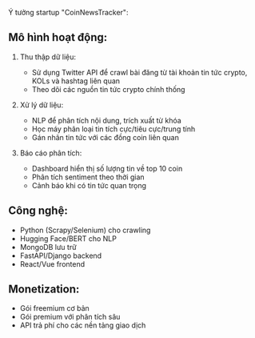 
Ý tưởng startup "CoinNewsTracker":

## Mô hình hoạt động:

1. Thu thập dữ liệu:
   - Sử dụng Twitter API để crawl bài đăng từ tài khoản tin tức crypto, KOLs và hashtag liên quan
   - Theo dõi các nguồn tin tức crypto chính thống

2. Xử lý dữ liệu:
   - NLP để phân tích nội dung, trích xuất từ khóa
   - Học máy phân loại tin tích cực/tiêu cực/trung tính
   - Gán nhãn tin tức với các đồng coin liên quan

3. Báo cáo phân tích:
   - Dashboard hiển thị số lượng tin về top 10 coin
   - Phân tích sentiment theo thời gian
   - Cảnh báo khi có tin tức quan trọng

## Công nghệ:
- Python (Scrapy/Selenium) cho crawling
- Hugging Face/BERT cho NLP
- MongoDB lưu trữ
- FastAPI/Django backend
- React/Vue frontend

## Monetization:
- Gói freemium cơ bản
- Gói premium với phân tích sâu
- API trả phí cho các nền tảng giao dịch


